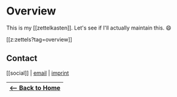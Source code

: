 # Overview

This is my [[zettelkasten]]. Let's see if I'll actually maintain this. 😄

[[z:zettels?tag=overview]]

## Contact
[[social]] | [email](mailto:dennismuensterer@gmail.com) | [imprint](https://dnnsmnstrr.github.io/impressum)

|[<-- Back to Home](https://dnnsmnstrr.github.io)|
|---|
